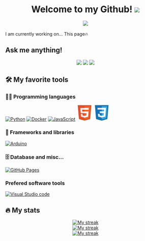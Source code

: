 
<h1 align="center">
  Welcome to my Github!
  <img src="https://media.giphy.com/media/dLJ1RoTlq4fSBR0qTh/giphy.gif" width="35"/>
</h1>

<p align="center">
  <img src="https://readme-typing-svg.herokuapp.com/?lines=Full-stack%20data%20scientist;Self-taught%20ML%20engineer;Mathematician%20by%20trade;Always%20aiming%20to%20learn&center=true&width=380&height=45"/>
</p>

I am currently working on... This page🔥

## Ask me anything!

<!-- Badges template - https://github.com/badges/shields -->
<p align="center">
  <a href="https://discord.gg/ygUxN8DY" alt="Dev Pro Tips Discussion & Support Server">
    <img src="https://img.shields.io/badge/-Discord-7289DA?style=for-the-badge&logoColor=white&logo=discord"/></a>
  <a href="https://www.linkedin.com/in/simonrask/">
    <img src="https://img.shields.io/badge/-Simon Rask-blue?style=for-the-badge&logo=Linkedin&logoColor=white&link=https://www.https://www.linkedin.com/in/simonrask/"/></a>
  <a href="mailto:simon.rask.langkilde@gmail.com">
    <img src="https://img.shields.io/badge/-gmail-c14438?style=for-the-badge&logo=Gmail&logoColor=white"/></a>
</p>



## 🛠️ My favorite tools

### 👨‍💻 Programming languages

<p>
    <a href="https://github.com/search?q=user%3As3n-r2k+is%3Arepo+language%3Apython"><img alt="Python" src="https://cdn.worldvectorlogo.com/logos/python-5.svg" height=50></a>
    <a href="https://github.com/search?q=user%3As3n-r2k+is%3Arepo+language%3Adocker"><img alt="Docker" src="https://cdn.worldvectorlogo.com/logos/docker.svg" height=50></a>
    <a href="https://github.com/search?q=user%3As3n-r2k+is%3Arepo+language%3Ajavascript"><img alt="JavaScript" src="https://cdn.worldvectorlogo.com/logos/logo-javascript.svg" height=50></a>
    <a href="https://github.com/search?q=user%3As3n-r2k+is%3Arepo+language%3Ahtml"><img alt="html" src="https://raw.githubusercontent.com/devicons/devicon/c7d326b6009e60442abc35fa45706d6f30ee4c8e/icons/html5/html5-original.svg" height=50></a>
    <a href="https://github.com/search?q=user%3As3n-r2k+is%3Arepo+language%3Acss"><img alt="css" src="https://raw.githubusercontent.com/devicons/devicon/c7d326b6009e60442abc35fa45706d6f30ee4c8e/icons/css3/css3-original.svg" height=50></a>
</p>

### 🧰 Frameworks and libraries

<p>
    <a href="#"><img alt="Arduino" src="https://img.shields.io/badge/-Arduino-00979D?logo=Arduino&logoColor=white"></a>
</p>

### 🗄️ Database and misc...

<p>
    <a href="#"><img alt="GitHub Pages" src="https://img.shields.io/badge/GitHub%20Pages-%23327FC7.svg?logo=github&logoColor=white"></a>
</p>

### Prefered software tools

<p>
    <a href="#"><img alt="Visual Studio code" src="https://cdn.worldvectorlogo.com/logos/visual-studio-code-1.svg" height=50></a>
</p>

## 🔥 My stats

<!-- GitHub Readme Streak Stats - https://github.com/DenverCoder1/github-readme-streak-stats -->
<p align="center">
 <a href="https://github.com/s3n-r2k">
    <img alt="My streak" src="https://github-readme-stats.vercel.app/api/top-langs/?username=s3n-r2k&layout=compact&theme=calm&exclude_repo=Jule-Banko-GM,Jule-Banko-plade,Julekalender&hide_border=true"/>
  </a><br>
  <a href="https://github.com/s3n-r2k">
    <img alt="My streak" src="https://github-readme-streak-stats.herokuapp.com/?user=s3n-r2k&theme=calm&hide_border=true&count_private=true"/>
  </a><br>
  <a href="https://github.com/s3n-r2k">
    <img alt="My streak" src="https://github-readme-stats.vercel.app/api?username=s3n-r2k&show_icons=true&theme=calm&count_private=true&hide_border=true"/>
  </a>
</p>
